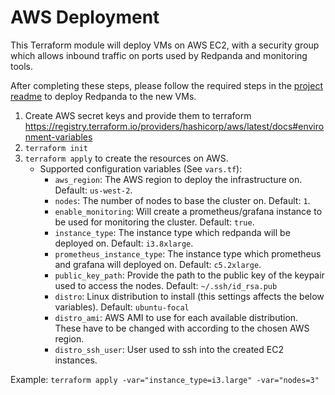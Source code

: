 # AWS Deployment

This Terraform module will deploy VMs on AWS EC2, with a security group which allows inbound traffic on ports used by Redpanda and monitoring tools.

After completing these steps, please follow the required steps in the [project readme](../README.md) to deploy Redpanda to the new VMs.

1. Create AWS secret keys and provide them to terraform https://registry.terraform.io/providers/hashicorp/aws/latest/docs#environment-variables
2. `terraform init`
3. `terraform apply` to create the resources on AWS.
    * Supported configuration variables (See `vars.tf`):
        * `aws_region`: The AWS region to deploy the infrastructure on. Default: `us-west-2`.
        * `nodes`: The number of nodes to base the cluster on. Default: `1`.
        * `enable_monitoring`: Will create a prometheus/grafana instance to be used for monitoring the cluster. Default: `true`.
        * `instance_type`: The instance type which redpanda will be deployed on. Default: `i3.8xlarge`.
        * `prometheus_instance_type`: The instance type which prometheus and grafana will deployed on. Default: `c5.2xlarge`.
        * `public_key_path`: Provide the path to the public key of the keypair used to access the nodes. Default: `~/.ssh/id_rsa.pub`
        * `distro`: Linux distribution to install (this settings affects the below variables). Default: `ubuntu-focal`
        * `distro_ami`: AWS AMI to use for each available distribution.
        These have to be changed with according to the chosen AWS region.
        * `distro_ssh_user`: User used to ssh into the created EC2 instances.

  Example: `terraform apply -var="instance_type=i3.large" -var="nodes=3"`

